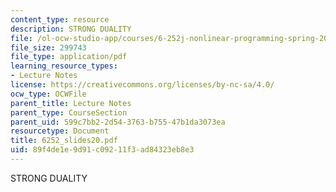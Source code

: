 ```yaml
---
content_type: resource
description: STRONG DUALITY
file: /ol-ocw-studio-app/courses/6-252j-nonlinear-programming-spring-2003/89f4de1e9d91c09211f3ad84323eb8e3_6252_slides20.pdf
file_size: 299743
file_type: application/pdf
learning_resource_types:
- Lecture Notes
license: https://creativecommons.org/licenses/by-nc-sa/4.0/
ocw_type: OCWFile
parent_title: Lecture Notes
parent_type: CourseSection
parent_uid: 599c7bb2-2d54-3763-b755-47b1da3073ea
resourcetype: Document
title: 6252_slides20.pdf
uid: 89f4de1e-9d91-c092-11f3-ad84323eb8e3
---
```

STRONG DUALITY